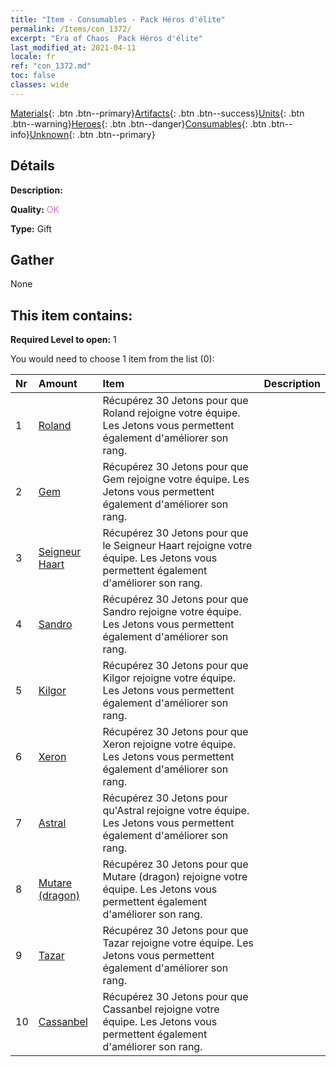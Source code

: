 ```yaml
---
title: "Item - Consumables - Pack Héros d'élite"
permalink: /Items/con_1372/
excerpt: "Era of Chaos  Pack Héros d'élite"
last_modified_at: 2021-04-11
locale: fr
ref: "con_1372.md"
toc: false
classes: wide
---
```

 [Materials](/fr/Items/){: .btn .btn--primary}[Artifacts](/fr/Items/Artifacts/){: .btn .btn--success}[Units](/fr/Items/Units/){: .btn .btn--warning}[Heroes](/fr/Items/Heroes/){: .btn .btn--danger}[Consumables](/fr/Items/Consumables/){: .btn .btn--info}[Unknown](/fr/Items/Unknown/){: .btn .btn--primary}

## Détails
 **Description:** 

 **Quality:** <span style="color: #DA70D6">OK</span>

 **Type:** Gift

## Gather

  None

## This item contains:

 **Required Level to open:** 1

 You would need to choose 1 item from the list (0):

  | Nr | Amount |     Item    | Description |
  |:---|:-------|:------------|:-----------:|
  | 1 | [Roland](/fr/Items/her_362/) | Récupérez 30 Jetons pour que Roland rejoigne votre équipe. Les Jetons vous permettent également d'améliorer son rang. | 
  | 2 | [Gem](/fr/Items/her_369/) | Récupérez 30 Jetons pour que Gem rejoigne votre équipe. Les Jetons vous permettent également d'améliorer son rang. | 
  | 3 | [Seigneur Haart](/fr/Items/her_370/) | Récupérez 30 Jetons pour que le Seigneur Haart rejoigne votre équipe. Les Jetons vous permettent également d'améliorer son rang. | 
  | 4 | [Sandro](/fr/Items/her_371/) | Récupérez 30 Jetons pour que Sandro rejoigne votre équipe. Les Jetons vous permettent également d'améliorer son rang. | 
  | 5 | [Kilgor](/fr/Items/her_374/) | Récupérez 30 Jetons pour que Kilgor rejoigne votre équipe. Les Jetons vous permettent également d'améliorer son rang. | 
  | 6 | [Xeron](/fr/Items/her_383/) | Récupérez 30 Jetons pour que Xeron rejoigne votre équipe. Les Jetons vous permettent également d'améliorer son rang. | 
  | 7 | [Astral](/fr/Items/her_388/) | Récupérez 30 Jetons pour qu'Astral rejoigne votre équipe. Les Jetons vous permettent également d'améliorer son rang. | 
  | 8 | [Mutare (dragon)](/fr/Items/her_390/) | Récupérez 30 Jetons pour que Mutare (dragon) rejoigne votre équipe. Les Jetons vous permettent également d'améliorer son rang. | 
  | 9 | [Tazar](/fr/Items/her_393/) | Récupérez 30 Jetons pour que Tazar rejoigne votre équipe. Les Jetons vous permettent également d'améliorer son rang. | 
  | 10 | [Cassanbel](/fr/Items/her_396/) | Récupérez 30 Jetons pour que Cassanbel rejoigne votre équipe. Les Jetons vous permettent également d'améliorer son rang. | 
